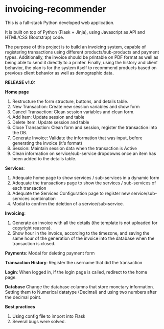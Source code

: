 # invoicing-recommender

This is a full-stack Python developed web application.

It is built on top of Python (Flask + Jinja), using Javascript as API and HTML/CSS (Bootstrap) code.

The purpose of this project is to build an invoicing system, capable of registering transactions using different products/sub-products and payment types. Additionally, the invoice should be printable on PDF format as well as being able to send it directly to a printer. Finally, using the history and client behavior, the plan is for the system itself to recommend products based on previous client behavior as well as demographic data.

**RELEASE v1.0:**

**Home page**
1. Restructure the form structure, buttons, and details table.
2. New Transaction: Create new session variables and show form
3. Cancel Transaction: Clean session variables and clean form.
4. Add Item: Update session and table
5. Delete Item: Update session and table
6. Close Transaction: Clean form and session, register the transaction into the DB.
7. Generate Invoice: Validate the information that was input, before generating the invoice (it's format)
8. Session: Maintain session data when the transaction is Active
9. Clean information on service/sub-service dropdowns once an item has been added to the details table.

**Services**:
1. Adequate home page to show services / sub-services in a dynamic form
2. Adequate the transactions page to show the services / sub-services of each transaction
3. Adequate the Services Configuration page to register new service/sub-services combination
4. Modal to confirm the deletion of a service/sub-service.

**Invoicing**:
1. Generate an invoice with all the details (the template is not uploaded for copyright reasons).
2. Show hour in the invoice, according to the timezone, and saving the same hour of the generation of the invoice into the database when the transaction is closed.

**Payments**:
Modal for deleting payment form

**Transaction History**:
Register the username that did the transaction

**Login**:
When logged in, if the login page is called, redirect to the home page.

**Database**
Change the database columns that store monetary information. Setting them to Numerical datatype (Decimal) and using two numbers after the decimal point.

**Best practices**
1. Using config file to import into Flask
2. Several bugs were solved.
